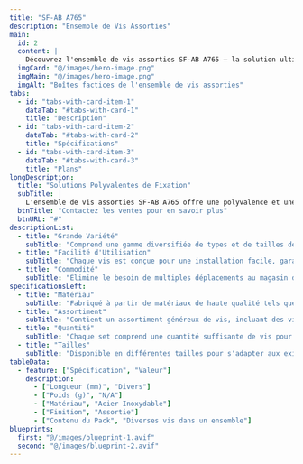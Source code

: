 ```yaml
---
title: "SF-AB A765"
description: "Ensemble de Vis Assorties"
main:
  id: 2
  content: |
    Découvrez l'ensemble de vis assorties SF-AB A765 – la solution ultime pour vos besoins de fixation. Ce set complet comprend une grande variété de vis soigneusement sélectionnées pour aborder divers projets avec facilité et précision.
  imgCard: "@/images/hero-image.png"
  imgMain: "@/images/hero-image.png"
  imgAlt: "Boîtes factices de l'ensemble de vis assorties"
tabs:
  - id: "tabs-with-card-item-1"
    dataTab: "#tabs-with-card-1"
    title: "Description"
  - id: "tabs-with-card-item-2"
    dataTab: "#tabs-with-card-2"
    title: "Spécifications"
  - id: "tabs-with-card-item-3"
    dataTab: "#tabs-with-card-3"
    title: "Plans"
longDescription:
  title: "Solutions Polyvalentes de Fixation"
  subTitle: |
    L'ensemble de vis assorties SF-AB A765 offre une polyvalence et une commodité inégalées, ce qui en fait le choix idéal pour les amateurs de bricolage et les professionnels. Avec une sélection complète de vis, vous aurez toujours le bon élément de fixation pour chaque tâche.
  btnTitle: "Contactez les ventes pour en savoir plus"
  btnURL: "#"
descriptionList:
  - title: "Grande Variété"
    subTitle: "Comprend une gamme diversifiée de types et de tailles de vis pour s'adapter à diverses applications et matériaux."
  - title: "Facilité d'Utilisation"
    subTitle: "Chaque vis est conçue pour une installation facile, garantissant une fixation sans tracas à chaque fois."
  - title: "Commodité"
    subTitle: "Élimine le besoin de multiples déplacements au magasin de bricolage, économisant temps et effort sur vos projets."
specificationsLeft:
  - title: "Matériau"
    subTitle: "Fabriqué à partir de matériaux de haute qualité tels que l'acier inoxydable, assurant durabilité et résistance à la corrosion."
  - title: "Assortiment"
    subTitle: "Contient un assortiment généreux de vis, incluant des vis à bois, des vis mécaniques, et des vis pour tôle."
  - title: "Quantité"
    subTitle: "Chaque set comprend une quantité suffisante de vis pour gérer une large gamme de projets et de tâches."
  - title: "Tailles"
    subTitle: "Disponible en différentes tailles pour s'adapter aux exigences de divers projets, assurant compatibilité et polyvalence."
tableData:
  - feature: ["Spécification", "Valeur"]
    description:
      - ["Longueur (mm)", "Divers"]
      - ["Poids (g)", "N/A"]
      - ["Matériau", "Acier Inoxydable"]
      - ["Finition", "Assortie"]
      - ["Contenu du Pack", "Diverses vis dans un ensemble"]
blueprints:
  first: "@/images/blueprint-1.avif"
  second: "@/images/blueprint-2.avif"
---
```

